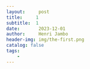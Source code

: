 ```yaml
---
layout:     post
title:     1
subtitle:  1
date:       2023-12-01
author:     Henri Jambo
header-img: img/the-first.png
catalog: false
tags:
    - 
---
```



